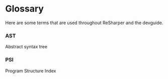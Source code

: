 # Glossary

Here are some terms that are used throughout ReSharper and the devguide.

<!-- toc -->

### AST

Abstract syntax tree

### PSI

Program Structure Index
